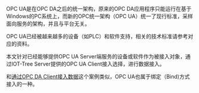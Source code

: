 


OPC UA是在OPC DA之后的统一架构，原来的OPC DA应用程序只能运行在基于Windows的PC系统上，而新的OPC统一架构（OPC UA）统一了现行标准，采样面向服务的架构，并且与平台无关。

OPC UA已经被越来越多的设备（如PLC）和软件支持，相关的技术标准请参考对应的资料。

本文针对已经能够提供OPC UA Server端服务的设备或软件作为被接入对象，通过IOT-Tree Server提供的OPC UA Client接入选择，进行数据接入。

和[通过OPC DA Client接入数据][case_opc_da]这个案例类似，OPC UA也属于绑定（Bind)方式接入的一种。





[case_opc_da]: ./case_opc_da.md
